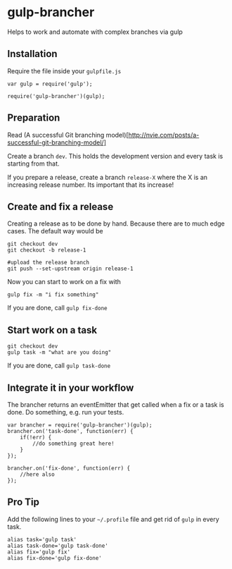 # gulp-brancher
Helps to work and automate with complex branches via gulp


## Installation
Require the file inside your `gulpfile.js`
	
	var gulp = require('gulp');
	
	require('gulp-brancher')(gulp);


## Preparation
Read (A successful Git branching model)[http://nvie.com/posts/a-successful-git-branching-model/]

Create a branch `dev`. This holds the development version and every task is starting from that.

If you prepare a release, create a branch `release-X` where the X is an increasing release number. Its important that its increase!


## Create and fix a release
Creating a release as to be done by hand. Because there are to much edge cases. The default way would be

	git checkout dev
	git checkout -b release-1

	#upload the release branch
	git push --set-upstream origin release-1

Now you can start to work on a fix with

	gulp fix -m "i fix something"

If you are done, call `gulp fix-done`


## Start work on a task

	git checkout dev
	gulp task -m "what are you doing"

If you are done, call `gulp task-done`


## Integrate it in your workflow

The brancher returns an eventEmitter that get called when a fix or a task is done. Do something, e.g. run your tests.

	var brancher = require('gulp-brancher')(gulp);
	brancher.on('task-done', function(err) {
		if(!err) {
			//do something great here!
		}
	});

	brancher.on('fix-done', function(err) {
		//here also
	});



## Pro Tip
Add the following lines to your `~/.profile` file and get rid of `gulp` in every task.

	alias task='gulp task'
	alias task-done='gulp task-done'
	alias fix='gulp fix'
	alias fix-done='gulp fix-done'